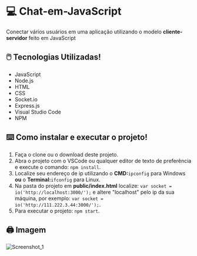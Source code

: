 # :computer: Chat-em-JavaScript
Conectar vários usuários em uma aplicação utilizando o modelo **cliente-servidor** feito em JavaScript
## :computer_mouse: Tecnologias Utilizadas! <br>
* JavaScript 
* Node.js
* HTML 
* CSS
* Socket.io
* Express.js
* Visual Studio Code
* NPM
## :keyboard: Como instalar e executar o projeto! <br>
1. Faça o clone ou o download deste projeto.
2. Abra o projeto com o VSCode ou qualquer editor de texto de preferência e execute o comando: `npm install`.
3. Localize seu endereço de ip utilizando o **CMD:**`ipconfig` para Windows **ou** o **Terminal:**`ifconfig` para Linux.
4. Na pasta do projeto em **public/index.html** localize: `var socket = io('http://localhost:3000/');` e altere "localhost" pelo ip da sua máquina, por exemplo: `var socket = io('http://111.222.3.44:3000/');`.
5. Para executar o projeto: `npm start`.
## :printer: Imagem
![Screenshot_1](https://user-images.githubusercontent.com/17474352/73485452-db75e400-4381-11ea-8309-56223cf482ae.png)
